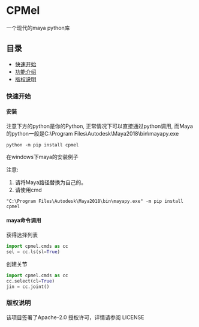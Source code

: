 # CPMel

一个现代的maya python库

## 目录

- [快速开始](#快速开始)
- [功能介绍](#功能介绍)
- [版权说明](#版权说明)

### 快速开始

#### 安装

注意下方的python是你的Python, 正常情况下可以直接通过python调用, 而Maya的python一般是C:\Program Files\Autodesk\Maya2018\bin\mayapy.exe

```commandline
python -m pip install cpmel
```

在windows下maya的安装例子

注意:

1. 请将Maya路径替换为自己的。
2. 请使用cmd

```commandline
"C:\Program Files\Autodesk\Maya2018\bin\mayapy.exe" -m pip install cpmel
```

#### maya命令调用

获得选择列表

```python
import cpmel.cmds as cc
sel = cc.ls(sl=True)
```

创建关节

```python
import cpmel.cmds as cc
cc.select(cl=True)
jin = cc.joint()
```

### 版权说明

该项目签署了Apache-2.0 授权许可，详情请参阅 LICENSE